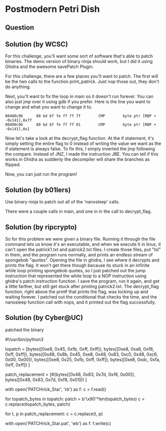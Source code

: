 # Postmodern Petri Dish

## Question

>

## Solution (by WCSC)

For this challenge, you'll want some sort of software that's able to patch binaries. The demo version of binary ninja should work, but I did it using Ghidra and the awesome savePatch Plugin.

For this challenge, there are a few places you'll want to patch. The first will be the two calls to the function print_patrick. Just nop those out, they don't do anything.

Next, you'll want to fix the loop in main so it doesn't run forever. You can also just jmp over it using gdb if you prefer. Here is the line you want to change and what you want to change it to.

    00400c96      80 bd bf fe ff ff 7f        CMP        byte ptr [RBP + -0x141],0x7f
    00400c96      80 bd bf fe ff ff 01        CMP        byte ptr [RBP + -0x141],0x1

Now let's take a look at the decrypt_flag function. At the if statement, it's simply setting the entire flag to 0 instead of writing the value we want as the if statement is always false. To fix this, I simply inverted the jmp following the compare. Instead of JNZ, I made the instruction JBE. You can tell if this works in Ghidra as suddenly the decompiler will share the branches as flipped.

Now, you can just run the program!

## Solution (by b01lers)

Use binary ninja to patch out all of the 'nanosleep' calls.

There were a couple calls in main, and one in in the call to decrypt_flag.

## Solution (by ripcrypto)

So for this problem we were given a binary file. Running it through the file command lets us know it's an executable, and when we execute it in linux, it can't open the patrick1.txt and patrick2.txt files. I create those files, put "lol" in them, and the program runs normally, and prints an endless stream of spongebob "quotes". Opening the file in ghidra, I see where it decrypts and prints the flag. It won't get there though because its stuck in an infinite while loop printing spongebob quotes, so I just patched out the jump instruction that represented the while loop to a NOP instruction using ghidra's patch instruction function. I save the program, run it again, and get a little farther, but still get stuck after printing patrick2.txt. The decrypt_flag function, right above the printf that prints the flag, was locking up and waiting forever. I patched out the conditional that checks the time, and the nanosleep function call with nops, and it printed out the flag successfully.

## Solution (by Cyber@UC)

patched the binary

#!/usr/bin/python3

topatch = [bytes([0xe8, 0x45, 0xfb, 0xff, 0xff]),
bytes([0xe8, 0xa6, 0xf8, 0xff, 0xff]),
bytes([0x48, 0x8b, 0x45, 0xe8, 0x48, 0x83, 0xc0, 0x48, 0xc6, 0x00, 0x00]),
bytes([0xe8, 0x25, 0xfb, 0xff, 0xff]),
bytes([0xe8, 0xdc, 0xfa, 0xff, 0xff])
]

patch_replacement = [#(bytes([0x48, 0x83, 0x7d, 0xf8, 0x00]), bytes([0x48, 0x83, 0x7d, 0xf8, 0x01]))
]

with open('PATCHrick_Star', 'rb') as f:
c = f.read()

for topatch_bytes in topatch:
patch = b'\x90'\*len(topatch_bytes)
c = c.replace(topatch_bytes, patch)

for t, p in patch_replacement:
c = c.replace(t, p)

with open('PATCHrick_Star.pat', 'wb') as f:
f.write(c)
